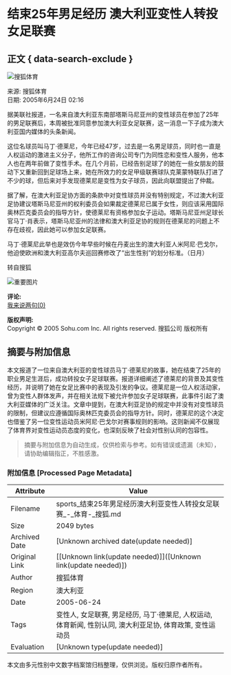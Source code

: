 # 结束25年男足经历 澳大利亚变性人转投女足联赛

## 正文 { data-search-exclude }


![搜狐体育](https://images.sohu.com/uiue/sohu_logo/2005/sohu_logo2.gif)

来源: 搜狐体育  
日期: 2005年6月24日 02:16  

据美联社报道，一名来自澳大利亚东南部塔斯马尼亚州的变性球员在参加了25年的男足联赛后，本周被批准同意参加澳大利亚女足联赛，这一消息一下子成为澳大利亚国内媒体的头条新闻。

这位名球员叫马丁·德莱尼，今年已经47岁，过去是一名男足球员，同时也一直是人权运动的激进主义分子，他所工作的咨询公司专门为同性恋和变性人服务，他本人也在两年前做了变性手术。在几个月前，已经告别足球了的她在一些女朋友的鼓动下又重新回到足球场上来，她在所效力的女足甲级联赛球队克莱蒙特联队打进了不少的球，但后来对手发现德莱尼是变性为女子球员，因此向联盟提出了仲裁。

据了解，在澳大利亚足协方面的条款中对变性球员并没有特别规定，不过澳大利亚足协建议塔斯马尼亚州的权利委员会如果裁定德莱尼已属于女性，则应该采用国际奥林匹克委员会的指导方针，使德莱尼有资格参加女子运动。塔斯马尼亚州足球长官马丁·肖表示，塔斯马尼亚州的法律和澳大利亚足协的规则在德莱尼的问题上不存在歧视，因此她可以参加女足联赛。

马丁·德莱尼此举也是效仿今年早些时候在丹麦出生的澳大利亚人米阿尼·巴戈尔，他迫使欧洲和澳大利亚高尔夫巡回赛修改了“出生性别”的划分标准。（日月）

转自搜狐

![重要图片](https://photo.sohu.com/2004/03/02/36/Img219263609.jpg)

**评论:**  
[我来说两句(0)](https://comment.news.sohu.com/comment/topic.jsp?id=226063119) 

**版权声明:**  
Copyright © 2005 Sohu.com Inc. All rights reserved. 搜狐公司 版权所有
<!-- tcd_original_link https://sports.sohu.com/20050624/n226063119.shtml -->


## 摘要与附加信息

<!-- tcd_abstract -->
本文报道了一位来自澳大利亚的变性球员马丁·德莱尼的故事，她在结束了25年的职业男足生涯后，成功转投女子足球联赛。报道详细阐述了德莱尼的背景及其变性经历，并说明了她在女足比赛中的表现及引发的争议。德莱尼是一位人权活动家，曾为变性人群体发声，并在相关法规下被允许参加女子足球联赛，此事件引起了澳大利亚媒体的广泛关注。文章中提到，在澳大利亚足协的规定中并没有对变性球员的限制，但建议应遵循国际奥林匹克委员会的指导方针。同时，德莱尼的这个决定也借鉴了另一位变性运动员米阿尼·巴戈尔对赛事规则的影响。这则新闻不仅展现了体育界对变性运动员态度的变化，也深刻反映了社会对性别认同的包容性。
<!-- tcd_abstract_end -->

> 摘要与附加信息为自动生成，仅供检索与参考。如有错误或遗漏（未知），请协助编辑指正，不胜感激。

### 附加信息 [Processed Page Metadata]

| Attribute       | Value                                  |
|-----------------|----------------------------------------|
| Filename        | sports_结束25年男足经历澳大利亚变性人转投女足联赛_-_体育-_搜狐.md                             |
| Size            | 2049 bytes                           |
| Archived Date   | [Unknown archived date(update needed)]                             |
| Original Link   | [[Unknown link(update needed)]]([Unknown link(update needed)])                       |
| Author          | 搜狐体育                               |
| Region          | 澳大利亚                               |
| Date            | 2005-06-24                                 |
| Tags            | 变性人, 女足联赛, 男足经历, 马丁·德莱尼, 人权运动, 体育新闻, 性别认同, 澳大利亚足协, 体育政策, 变性运动员                                 |
| Evaluation            | [Unknown type(update needed)]                                 |
<!-- tcd_table_end -->

本文由多元性别中文数字档案馆归档整理，仅供浏览。版权归原作者所有。
